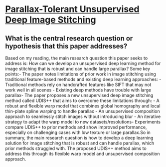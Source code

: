 # [Parallax-Tolerant Unsupervised Deep Image Stitching](https://arxiv.org/abs/2302.08207)

## What is the central research question or hypothesis that this paper addresses?

 Based on my reading, the main research question this paper seeks to address is: How can we develop an unsupervised deep learning method for image stitching that is robust and can handle large parallax? Some key points:- The paper notes limitations of prior work in image stitching using traditional feature-based methods and existing deep learning approaches:    - Traditional methods rely on handcrafted features like SIFT that may not work well in all scenes    - Existing deep methods have trouble with large parallax- The paper proposes a new unsupervised deep image stitching method called UDIS++ that aims to overcome these limitations through:    - A robust and flexible warp model that combines global homography and local thin-plate spline warping to handle parallax     - An unsupervised composition approach to seamlessly stitch images without introducing blur    - An iterative strategy to adapt the warp model to new datasets/resolutions- Experiments compare UDIS++ to prior methods and show improved performance, especially on challenging cases with low texture or large parallax.So in summary, the main research question is how to develop a deep learning solution for image stitching that is robust and can handle parallax, which prior methods struggled with. The proposed UDIS++ method aims to address this through its flexible warp model and unsupervised composition approach.
